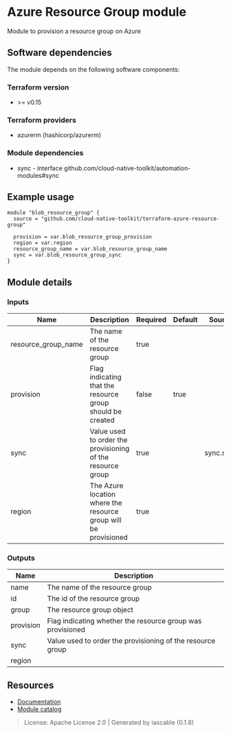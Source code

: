 # Azure Resource Group module

Module to provision a resource group on Azure


## Software dependencies

The module depends on the following software components:

### Terraform version

- \>= v0.15

### Terraform providers


- azurerm (hashicorp/azurerm)

### Module dependencies


- sync - interface github.com/cloud-native-toolkit/automation-modules#sync

## Example usage

```hcl
module "blob_resource_group" {
  source = "github.com/cloud-native-toolkit/terraform-azure-resource-group"

  provision = var.blob_resource_group_provision
  region = var.region
  resource_group_name = var.blob_resource_group_name
  sync = var.blob_resource_group_sync
}

```

## Module details

### Inputs

| Name | Description | Required | Default | Source |
|------|-------------|---------|----------|--------|
| resource_group_name | The name of the resource group | true |  |  |
| provision | Flag indicating that the resource group should be created | false | true |  |
| sync | Value used to order the provisioning of the resource group | true |  | sync.sync |
| region | The Azure location where the resource group will be provisioned | true |  |  |

### Outputs

| Name | Description |
|------|-------------|
| name | The name of the resource group |
| id | The id of the resource group |
| group | The resource group object |
| provision | Flag indicating whether the resource group was provisioned |
| sync | Value used to order the provisioning of the resource group |
| region |  |

## Resources

- [Documentation](https://operate.cloudnativetoolkit.dev)
- [Module catalog](https://modules.cloudnativetoolkit.dev)

> License: Apache License 2.0 | Generated by iascable (0.1.8)
